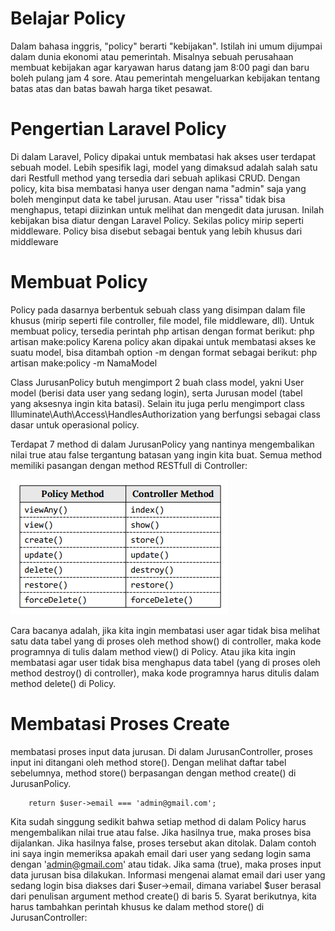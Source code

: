 # Belajar  Policy
Dalam bahasa inggris, "policy" berarti "kebijakan". Istilah ini umum dijumpai dalam dunia
ekonomi atau pemerintah. Misalnya sebuah perusahaan membuat kebijakan agar karyawan
harus datang jam 8:00 pagi dan baru boleh pulang jam 4 sore. Atau pemerintah mengeluarkan
kebijakan tentang batas atas dan batas bawah harga tiket pesawat. 


# Pengertian Laravel Policy
Di dalam Laravel, Policy dipakai untuk membatasi hak akses user terdapat sebuah model.
Lebih spesifik lagi, model yang dimaksud adalah salah satu dari Restfull method yang tersedia
dari sebuah aplikasi CRUD.
Dengan policy, kita bisa membatasi hanya user dengan nama "admin" saja yang boleh
menginput data ke tabel jurusan. Atau user "rissa" tidak bisa menghapus, tetapi diizinkan
untuk melihat dan mengedit data jurusan. Inilah kebijakan bisa diatur dengan Laravel Policy.
Sekilas policy mirip seperti middleware. Policy bisa disebut sebagai bentuk yang lebih khusus
dari middleware

# Membuat Policy
Policy pada dasarnya berbentuk sebuah class yang disimpan dalam file khusus (mirip seperti
file controller, file model, file middleware, dll). Untuk membuat policy, tersedia perintah php
artisan dengan format berikut:
php artisan make:policy <NamaPolicy>
Karena policy akan dipakai untuk membatasi akses ke suatu model, bisa ditambah option -m
dengan format sebagai berikut:
php artisan make:policy <NamaPolicy> -m NamaModel


Class JurusanPolicy butuh mengimport 2 buah class model, yakni User model (berisi data
user yang sedang login), serta Jurusan model (tabel yang aksesnya ingin kita batasi). Selain itu
juga perlu mengimport class Illuminate\Auth\Access\HandlesAuthorization yang berfungsi
sebagai class dasar untuk operasional policy.

Terdapat 7 method di dalam JurusanPolicy yang nantinya mengembalikan nilai true atau false
tergantung batasan yang ingin kita buat. Semua method memiliki pasangan dengan method
RESTfull di Controller:

![alt text](image.png)

Cara bacanya adalah, jika kita ingin membatasi user agar tidak bisa melihat satu data tabel
yang di proses oleh method show() di controller, maka kode programnya di tulis dalam
method view() di Policy.
Atau jika kita ingin membatasi agar user tidak bisa menghapus data tabel (yang di proses oleh
method destroy() di controller), maka kode programnya harus ditulis dalam method delete()
di Policy. 


#  Membatasi Proses Create
membatasi proses input data jurusan. Di dalam
JurusanController, proses input ini ditangani oleh method store(). Dengan melihat daftar
tabel sebelumnya, method store() berpasangan dengan method create() di JurusanPolicy. 

        return $user->email === 'admin@gmail.com';


Kita sudah singgung sedikit bahwa setiap method di dalam Policy harus mengembalikan nilai
true atau false. Jika hasilnya true, maka proses bisa dijalankan. Jika hasilnya false, proses
tersebut akan ditolak.
Dalam contoh ini saya ingin memeriksa apakah email dari user yang sedang login sama dengan
'admin@gmail.com' atau tidak. Jika sama (true), maka proses input data jurusan bisa dilakukan.
Informasi mengenai alamat email dari user yang sedang login bisa diakses dari $user->email,
dimana variabel $user berasal dari penulisan argument method create() di baris 5.
Syarat berikutnya, kita harus tambahkan perintah khusus ke dalam method store() di
JurusanController:
